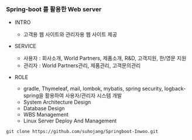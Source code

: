 ### Spring-boot 를 활용한 Web server

+ INTRO
  + 고객용 웹 사이트와 관리자용 웹 사이트 제공

+ SERVICE
  + 사용자 : 회사소개, World Partners, 제품소개, R&D, 고객지원, 한/영문 지원
  + 관리자 : World Partners관리, 제품관리, 고객문의관리
 
+ ROLE
  + gradle, Thymeleaf, mail, lombok, mybatis, spring security, logback-spring을 활용하여 사용자/관리자 시스템 개발
  + System Architecture Design
  + Database Design
  + WBS Management 
  + Linux Server Deploy And Management
```
git clone https://github.com/suhojang/Springboot-Inwoo.git
```
